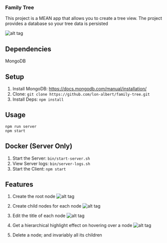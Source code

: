 ### Family Tree

This project is a MEAN app that allows you to create a tree view.
The project provides a database so your tree data is persisted

![alt tag](https://raw.githubusercontent.com/lon-albert/family-tree/master/src/assets/basic_view.png)

Dependencies
---
MongoDB

Setup
---

1. Install MongoDB: https://docs.mongodb.com/manual/installation/
2. Clone: `git clone https://github.com/lon-albert/family-tree.git`
3. Install Deps: `npm install`

Usage
---
```
npm run server
npm start
```

Docker (Server Only)
---
1. Start the Server: `bin/start-server.sh`
2. View Server logs: `bin/server-logs.sh`
3. Start the Client: `npm start`

Features
---

1. Create the root node
![alt tag](https://raw.githubusercontent.com/lon-albert/family-tree/master/src/assets/patriach_view.png)

2. Create child nodes for each node
![alt tag](https://raw.githubusercontent.com/lon-albert/family-tree/master/src/assets/new_view.png)

3. Edit the title of each node
![alt tag](https://raw.githubusercontent.com/lon-albert/family-tree/master/src/assets/edit_view.png)


4. Get a hierarchical highlight effect on hovering over a node
![alt tag](https://raw.githubusercontent.com/lon-albert/family-tree/master/src/assets/hover_view.png)

5. Delete a node; and invariably all its children
